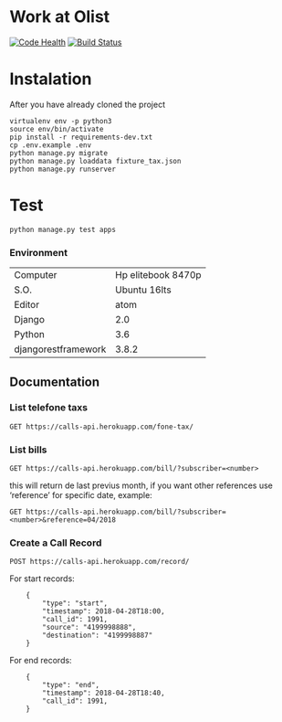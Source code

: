 # Work at Olist
[![Code Health](https://landscape.io/github/GuilhermeVBeira/work-at-olist/master/landscape.svg?style=flat)](https://landscape.io/github/GuilhermeVBeira/work-at-olist/master)
[![Build Status](https://travis-ci.org/GuilhermeVBeira/work-at-olist.svg?branch=master)](https://travis-ci.org/GuilhermeVBeira/work-at-olist)

# Instalation
After you have already cloned the project
```console
virtualenv env -p python3
source env/bin/activate
pip install -r requirements-dev.txt
cp .env.example .env
python manage.py migrate
python manage.py loaddata fixture_tax.json
python manage.py runserver
```

# Test
```
python manage.py test apps
```

### Environment

|   |    |
|---|---|
|  Computer |   Hp elitebook 8470p |
|  S.O. | Ubuntu 16lts  |
|  Editor | atom  |
|  Django | 2.0  |
|  Python | 3.6  |
|  djangorestframework | 3.8.2 |



## Documentation


### List telefone taxs
`GET https://calls-api.herokuapp.com/fone-tax/`

### List bills
`GET https://calls-api.herokuapp.com/bill/?subscriber=<number>`

this will return de last previus month, if you want other references use ‘reference’ for specific date,
example:

`GET https://calls-api.herokuapp.com/bill/?subscriber=<number>&reference=04/2018`

### Create a Call Record
`POST https://calls-api.herokuapp.com/record/`

For start records:
```
    {
        "type": "start",
        "timestamp": 2018-04-28T18:00,
        "call_id": 1991,
        "source": "4199998888",
        "destination": "4199998887"
    }
```

For end records:
```
    {
        "type": "end",
        "timestamp": 2018-04-28T18:40,
        "call_id": 1991,
    }
```
